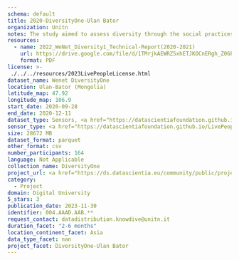 ```yaml
---
schema: default
title: 2020-DiversityOne-Ulan Bator
organization: Unitn
notes: The study aimed to assess diversity through the social practices and daily behaviors of university students from eight different countries. The research was carried out in two phases. Initially, a large sample of students from Denmark, Italy, Mongolia, Paraguay, the United Kingdom, China, Mexico, and India, completed a survey on their social practices, as well as their socio-demographic, cultural, and psychological elements. In the second phase, a sub-sample of the respondents engaged in a four-week data collection by using an innovative smartphone application called iLog. This app collected data from thirty-four smartphone sensors around the clock, allowing for an in-depth investigation into the diversity and daily routines of university students across countries, both synchronically and diachronically.
resources:
  - name: 2022_WeNet_Diversity1_Technical-Report(2020-2021)
    url: https://drive.google.com/file/d/1TMrjkAEWRZ5xhETJKOCnERgh_Z06PO2E/view?usp=drive_link
    format: PDF
license: >-
 ./../../resources/2023LivePeopleLicense.html
dataset_name: Wenet DiversityOne
location: Ulan-Bator (Mongolia)
latitude_map: 47.92
longitude_map: 106.9
start_date: 2020-09-28
end_date: 2020-12-11
dataset_type: Sensors, <a href="https://datascientiafoundation.github.io/LivePeople/datasets/2020-DV1-Ulan%20Bator-Diachronic-Interactions/"> Diachronic-Interactions</a>, <a href="https://datascientiafoundation.github.io/LivePeople/datasets/2020-DV1-Ulan%20Bator-Synchronic-Interactions/"> Synchronic-Interactions</a>
sensor_type: <a href="https://datascientiafoundation.github.io/LivePeople/datasets/2020-DV1-Ulan%20Bator-App-usage/"> App-usage</a>,  <a href="https://datascientiafoundation.github.io/LivePeople/datasets/2020-DV1-Ulan%20Bator-Device-usage/"> Device-usage</a>, <a href="https://datascientiafoundation.github.io/LivePeople/datasets/2020-DV1-Ulan%20Bator-Position/"> Position</a>,  <a href="https://datascientiafoundation.github.io/LivePeople/datasets/2020-DV1-Ulan%20Bator-Connectivity/"> Connectivity</a>, <a href="https://datascientiafoundation.github.io/LivePeople/datasets/2020-DV1-Ulan%20Bator-Motion/"> Motion</a>,  <a href="https://datascientiafoundation.github.io/LivePeople/datasets/2020-DV1-Ulan%20Bator-Environment/"> Environment</a>, <a href="https://datascientiafoundation.github.io/LivePeople/datasets/2020-DV1-Ulan%20Bator-Diachronic-Interactions/"> Diachronic-Interactions</a>, <a href="https://datascientiafoundation.github.io/LivePeople/datasets/2020-DV1-Ulan%20Bator-Synchronic-Interactions/"> Synchronic-Interactions</a>
size: 28672 MB
dataset_format: parquet
other_format: csv
number_participants: 164
language: Not Applicable
collection_name: DiversityOne
project_url: <a href="https://ds.datascientia.eu/community/public/projects/f6bfbca4-fbe7-488f-bcf1-a66ac1f5a93a">https://ds.datascientia.eu/community/public/projects/f6bfbca4-fbe7-488f-bcf1-a66ac1f5a93a</a>
category: 
  - Project
domain: Digital University
5_stars: 3
publication_date: 2023-11-30
identifier: 004.AAAD.AAB.**
request_contact: datadistribution.knowdive@unitn.it
duration_facet: "2-6 months"
location_continent_facet: Asia
data_type_facet: nan
project_facet: DiversityOne-Ulan Bator
---
```

